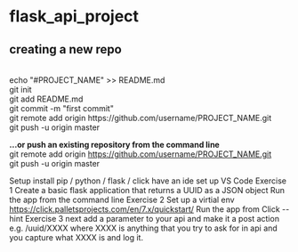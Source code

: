 # flask_api_project

<h2>creating a new repo</h2><br/>
echo "#PROJECT_NAME" >> README.md<br/>
git init<br/>
git add README.md<br/>
git commit -m "first commit"<br/>
git remote add origin https://github.com/username/PROJECT_NAME.git<br/>
git push -u origin master<br/>

<b>…or push an existing repository from the command line</b><br/>
git remote add origin https://github.com/username/PROJECT_NAME.git<br/>
git push -u origin master

Setup 
    install pip / python / flask / click 
    have an ide set up VS Code
Exercise 1
    Create a basic flask application that returns a UUID as a JSON object
    Run the app from the command line
Exercise 2
    Set up a virtial env https://click.palletsprojects.com/en/7.x/quickstart/
    Run the app from Click --hint
Exercise 3
    next add a parameter to your api and make it a post action
    e.g. /uuid/XXXX where XXXX is anything that you try to ask for in api and you capture what XXXX is and log it.






